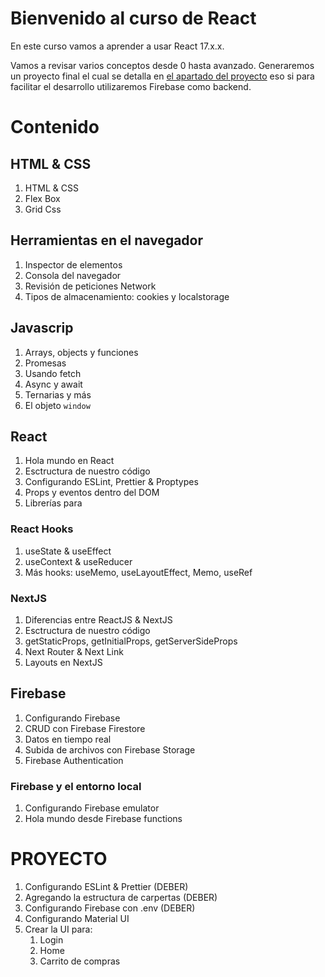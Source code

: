# Bienvenido al curso de React

En este curso vamos a aprender a usar React 17.x.x. 

Vamos a revisar varios conceptos desde 0 hasta avanzado. Generaremos un proyecto final el cual se detalla en [el apartado del proyecto](#proyecto) eso si para facilitar el desarrollo utilizaremos Firebase como backend.

# **Contenido** 

## HTML & CSS
1. HTML & CSS
2. Flex Box
3. Grid Css

## Herramientas en el navegador
1. Inspector de elementos
2. Consola del navegador
3. Revisión de peticiones Network
4. Tipos de almacenamiento: cookies y localstorage 
   
## Javascrip
1. Arrays, objects y funciones
2. Promesas
3. Usando fetch
4. Async y await
5. Ternarias y más
6. El objeto `window`

## React 
1. Hola mundo en React
2. Esctructura de nuestro código
3. Configurando ESLint, Prettier & Proptypes
4. Props y eventos dentro del DOM
5. Librerías para 

### React Hooks
1. useState & useEffect
2. useContext & useReducer
3. Más hooks: useMemo, useLayoutEffect, Memo, useRef

### NextJS
1. Diferencias entre ReactJS & NextJS
2. Esctructura de nuestro código
3. getStaticProps, getInitialProps,  getServerSideProps
4. Next Router & Next Link
5. Layouts en NextJS
  
## Firebase
1. Configurando Firebase 
2. CRUD con Firebase Firestore
3. Datos en tiempo real
4. Subida de archivos con Firebase Storage
5. Firebase Authentication


### Firebase y el entorno local 
1. Configurando Firebase emulator 
2. Hola mundo desde Firebase functions

# **PROYECTO**
1. Configurando ESLint & Prettier (DEBER)
2. Agregando la estructura de carpertas (DEBER)
3. Configurando Firebase con .env (DEBER)
4. Configurando Material UI 
5. Crear la UI para:
   1. Login
   2. Home 
   3. Carrito de compras